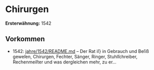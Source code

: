 # Chirurgen

**Ersterwähnung:** 1542

## Vorkommen
- 1542: [jahre/1542/README.md](../jahre/1542/README.md) – Der Rat iſ} in Gebrauch und Beſiß geweſen, Chirurgen,
Fechter, Sänger, Ringer, Stuhlſchreiber, Rechenmeiſter und
was dergleichen mehr, zu er...
